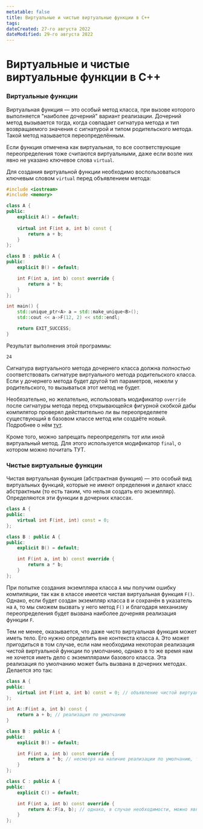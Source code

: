 ```yaml
---
metatable: false
title: Виртуальные и чистые виртуальные функции в C++
tags:
dateCreated: 27-го августа 2022
dateModified: 29-го августа 2022
---
```

# Виртуальные и чистые виртуальные функции в C++

### Виртуальные функции

Виртуальная функция — это особый метод класса, при вызове которого выполняется "наиболее дочерний" вариант реализации. Дочерний метод вызывается тогда, когда совпадает сигнатура метода и тип возвращаемого значения с сигнатурой и типом родительского метода. Такой метод называется переопределённым.

Если функция отмечена как виртуальная, то все соответствующие переопределения тоже считаются виртуальными, даже если возле них явно не указано ключевое слова `virtual`.

Для создания виртуальной функции необходимо воспользоваться ключевым словом `virtual` перед объявлением метода:

```cpp
#include <iostream>
#include <memory>

class A {
public:
	explicit A() = default;
	
	virtual int F(int a, int b) const {
		return a + b;
	}
};

class B : public A {
public:
	explicit B() = default;

	int F(int a, int b) const override {
		return a * b;
	}
};

int main() {
	std::unique_ptr<A> a = std::make_unique<B>();
	std::cout << a->F(12, 2) << std::endl;

	return EXIT_SUCCESS;
}
```

Результат выполнения этой программы:

```
24
```

Сигнатура виртуального метода дочернего класса должна _полностью_ соответствовать сигнатуре виртуального метода родительского класса. Если у дочернего метода будет другой тип параметров, нежели у родительского, то вызываться этот метод не будет.

Необязательно, но желательно, использовать модификатор `override` после сигнатуры метода перед открывающейся фигурной скобкой дабы компилятор проверял действительно ли вы переопределяете существующий в базовом классе метод или создаёте новый. Подробнее о нём [тут](%D0%9C%D0%BE%D0%B4%D0%B8%D1%84%D0%B8%D0%BA%D0%B0%D1%82%D0%BE%D1%80%20override.md).

Кроме того, можно запрещать переопределять тот или иной виртуальный метод. Для этого используется модификатор `final`, о котором можно почитать ТУТ.

### Чистые виртуальные функции

Чистая виртуальная функция (абстрактная функция) — это особый вид виртуальных функций, которые не имеют определения и делают класс абстрактным (то есть таким, что нельзя создать его экземпляр). Определяются эти функции в дочерних классах.

```cpp
class A {
public:
	virtual int F(int, int) const = 0;
};

class B : public A {
public:
	explicit B() = default;

	int F(int a, int b) const override {
		return a * b;
	}
};
```

При попытке создания экземпляра класса `A` мы получим ошибку компиляции, так как в классе имеется чистая виртуальная функция `F()`. Однако, если будет создан экземпляр класса `B` и сохранён в указатель на `A`, то мы сможем вызвать у него метод `F()` и благодаря механизму переопределения будет вызвана наиболее дочерняя реализация функции `F`.

Тем не менее, оказывается, что даже чисто виртуальная функция может иметь тело. Его нужно определить вне контекста класса `A`. Это может пригодиться в том случае, если нам необходима некоторая реализация чистой виртуальной функции по умолчанию, однако в то же время нам не хочется иметь дело с экземплярами базового класса. Эта реализация по умолчанию может быть вызвана в дочерних методах. Делается это так: 

```cpp
class A {
public:
	virtual int F(int a, int b) const = 0; // объявление чистой виртуальной функции
};

int A::F(int a, int b) const {
	return a + b; // реализация по умолчанию
}

class B : public A {
public:
	explicit B() = default;

	int F(int a, int b) const override {
		return a * b; // несмотря на наличие реализации по умолчанию, требуется переопредление чистой виртуальной функции
	}
};

class C : public A {
public:
	explicit C() = default;

	int F(int a, int b) const override {
		return A::F(a, b); // однако, в случае необходимости, можно явно вызвать реализацию по умолчанию
	}
};
```

